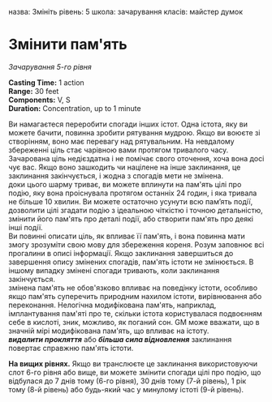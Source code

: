 назва: Змініть рівень: 5 школа: зачарування класів: майстер думок

# Змінити пам'ять
_Зачарування 5-го рівня_

**Casting Time:** 1 action    
**Range:** 30 feet    
**Components:** V, S    
**Duration:** Concentration, up to 1 minute

Ви намагаєтеся переробити спогади інших істот. Одна істота, яку ви можете бачити, повинна зробити рятування мудрою. Якщо ви воюєте зі створінням, воно має перевагу над рятувальним. На невдалому збереженні ціль стає чарівною вами протягом тривалого часу. Зачарована ціль недієздатна і не помічає свого оточення, хоча вона досі чує вас. Якщо воно зашкодить чи націлене на інше заклинання, це заклинання закінчується, і жодна з спогадів мети не змінена.    
доки цього шарму триває, ви можете вплинути на пам'ять цілі про подію, яку вона проіснувала протягом останніх 24 годин, і яка тривала не більше 10 хвилин. Ви можете остаточно усунути всю пам’ять події, дозволити цілі згадати подію з ідеальною чіткістю і точною детальністю, змінити його пам'ять про деталі події, або створити пам'ять про деякі інші події.    
Ви повинні описати ціль, як впливає її пам'ять, і вона повинна мати змогу зрозуміти свою мову для збереження кореня. Розум заповнює всі прогалини в описі інформації. Якщо заклинання завершиться до завершення опису змінених спогадів, пам'ять істоти не змінюється. В іншому випадку змінені спогади тривають, коли заклинання закінчується.    
змінена пам'ять не обов'язково впливає на поведінку істоти, особливо якщо пам'ять суперечить природним нахилом істоти, вирівнювання або переконання. Нелогічна модифікована пам'ять, наприклад, імплантування пам'яті про те, скільки істота користувалася подвоєнням себе в кислоті, зник, можливо, як поганий сон. GM може вважати, що в значній мірі модифікована пам'ять, що впливає на істоту.    
**_видалити прокляття_** або **_більша сила відновлення_** заклинання повертає справжню пам'ять істоти.

**На вищих рівнях.** Якщо ви транслюєте це заклинання використовуючи слот 6-го рівня або вище, ви можете змінити спогади цілі про подію, що відбулася до 7 днів тому (6-го рівня), 30 днів тому (7-й рівень), 1 рік тому (8-й рівень) або будь-який час у минулому істоті (9-й рівень). 